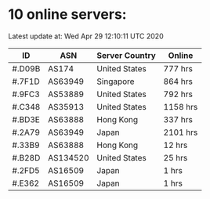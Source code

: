 # 10 online servers:

Latest update at: Wed Apr 29 12:10:11 UTC 2020

| ID | ASN | Server Country | Online |
| -- | --- | -------------- | ------ |
| #.D09B | AS174 | United States | 777 hrs |
| #.7F1D | AS63949 | Singapore | 864 hrs |
| #.9FC3 | AS53889 | United States | 792 hrs |
| #.C348 | AS35913 | United States | 1158 hrs |
| #.BD3E | AS63888 | Hong Kong | 337 hrs |
| #.2A79 | AS63949 | Japan | 2101 hrs |
| #.33B9 | AS63888 | Hong Kong | 12 hrs |
| #.B28D | AS134520 | United States | 25 hrs |
| #.2FD5 | AS16509 | Japan | 1 hrs |
| #.E362 | AS16509 | Japan | 1 hrs |

